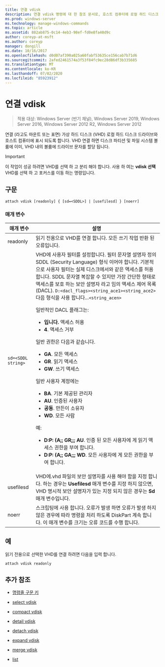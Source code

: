 ```yaml
---
title: 연결 vdisk
description: 연결 vdisk 명령에 대 한 참조 문서로, 호스트 컴퓨터에 로컬 하드 디스크 드라이브로 표시 되도록 VHD (가상 하드 디스크)를 연결 합니다.
ms.prod: windows-server
ms.technology: manage-windows-commands
ms.topic: article
ms.assetid: 882ab875-0c14-4eb3-98ef-fd0e8fa40d9c
author: coreyp-at-msft
ms.author: coreyp
manager: dongill
ms.date: 10/16/2017
ms.openlocfilehash: d0d07af390a025a60fabf53635ce156cab7b71d6
ms.sourcegitcommit: 2afed2461574a3f53f84fc9ec28d86df3b335685
ms.translationtype: MT
ms.contentlocale: ko-KR
ms.lasthandoff: 07/02/2020
ms.locfileid: "85923912"
---
```

# <a name="attach-vdisk"></a>연결 vdisk

> 적용 대상: Windows Server (반기 채널), Windows Server 2019, Windows Server 2016, Windows Server 2012 R2, Windows Server 2012

연결 (라고도 마운트 또는 표면) 가상 하드 디스크 (VHD) 로컬 하드 디스크 드라이브와 호스트 컴퓨터에 표시 되도록 합니다. VHD 연결 하면 디스크 파티션 및 파일 시스템 볼륨에 이미, VHD 내의 볼륨에 드라이브 문자를 할당 됩니다.

> [!IMPORTANT]
> 이 작업이 성공 하려면 VHD를 선택 하 고 분리 해야 합니다. 사용 하 여는 **vdisk 선택** VHD를 선택 하 고 포커스를 이동 하는 명령입니다.

## <a name="syntax"></a>구문

```
attach vdisk [readonly] { [sd=<SDDL>] | [usefilesd] } [noerr]
```

### <a name="parameters"></a>매개 변수

| 매개 변수 | 설명 |
| --------- | ----------- |
| readonly | 읽기 전용으로 VHD를 연결 합니다. 모든 쓰기 작업 반환 된 오류입니다. |
| `sd=<SDDL string>` | VHD에 사용자 필터를 설정합니다. 필터 문자열 설명자 정의 SDDL (Security Language) 형식 이어야 합니다. 기본적으로 사용자 필터는 실제 디스크에서와 같은 액세스를 허용합니다. SDDL 문자열 복잡할 수 있지만 가장 간단한 형태로 액세스를 보호 하는 보안 설명자 라고 임의 액세스 제어 목록 (DACL). `D:<dacl_flags><string_ace1><string_ace2>`다음 형식을 사용 합니다...`<string_acen>`<p>일반적인 DACL 플래그는:<ul><li>**입니다.** 액세스 허용</li><li>**4**. 액세스 거부</li></ul>일반 권한은 다음과 같습니다.<ul><li>**GA**. 모든 액세스</li><li>**GR**. 읽기 액세스</li><li> **GW**. 쓰기 액세스</li></ul>일반 사용자 계정에는<ul><li>**BA**. 기본 제공된 관리자</li><li>**AU**. 인증된 사용자</li><li>**공동**. 만든이 소유자</li><li>**WD**. 모든 사람</li></ul>예:<ul><li>**D:P: (A;; GR;;; AU**. 인증 된 모든 사용자에 게 읽기 액세스 권한을 부여 합니다.</li><li>**D:P: (A;; GA;;; WD**. 모든 사용자에 게 모든 권한을 부여 합니다.</li></ul> |
| usefilesd | VHD에.vhd 파일의 보안 설명자를 사용 해야 함을 지정 합니다. 하는 경우는 **Usefilesd** 매개 변수를 지정 하지 않으면, VHD 명시적 보안 설명자가 있는 지정 되지 않은 경우는 **Sd** 매개 변수입니다. |
| noerr | 스크립팅에 사용 합니다. 오류가 발생 하면 오류가 발생 하지 않은 경우에 따라 명령을 처리 하도록 DiskPart 계속 합니다. 이 매개 변수를 크기는 오류 코드를 수행 합니다. |

## <a name="examples"></a>예

읽기 전용으로 선택한 VHD를 연결 하려면 다음을 입력 합니다.

```
attach vdisk readonly
```

## <a name="additional-references"></a>추가 참조

- [명령줄 구문 키](command-line-syntax-key.md)

- [select vdisk](select-vdisk.md)

- [compact vdisk](compact-vdisk.md)

- [detail vdisk](detail-vdisk.md)

- [detach vdisk](detach-vdisk.md)

- [expand vdisk](expand-vdisk.md)

- [merge vdisk](merge-vdisk.md)

- [list](list_1.md)
